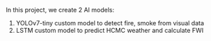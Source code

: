 In this project, we create 2 AI models: 
1. YOLOv7-tiny custom model to detect fire, smoke from visual data
2. LSTM custom model to predict HCMC weather and calculate FWI
